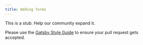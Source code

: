 ```yaml
---
title: Adding forms
---
```


This is a stub. Help our community expand it.

Please use the [Gatsby Style Guide](/docs/gatsby-style-guide/) to ensure your
pull request gets accepted.